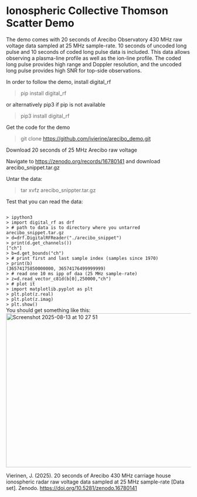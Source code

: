 # Ionospheric Collective Thomson Scatter Demo

The demo comes with 20 seconds of Arecibo Observatory 430 MHz raw voltage data sampled at 25 MHz sample-rate. 10 seconds of uncoded long pulse and 10 seconds of coded long pulse data is included. This data allows observing a plasma-line profile as well as the ion-line profile. The coded long pulse provides high range and Doppler resolution, and the uncoded long pulse provides high SNR for top-side observations.

In order to follow the demo, install digital_rf

> pip install digital_rf

or alternatively pip3 if pip is not available

> pip3 install digital_rf

Get the code for the demo

> git clone https://github.com/jvierine/arecibo_demo.git

Download 20 seconds of 25 MHz Arecibo raw voltage

Navigate to https://zenodo.org/records/16780141 and download arecibo_snippet.tar.gz

Untar the data:

> tar xvfz arecibo_snippter.tar.gz

Test that you can read the data:

<code>
> ipython3 
> import digital_rf as drf
> # path to data is to directory where you untarred arecibo_snippet.tar.gz
> d=drf.DigitalRFReader("./arecibo_snippet")
> print(d.get_channels())
["ch"]
> b=d.get_bounds("ch")
> # print first and last sample index (samples since 1970)
> print(b)
(36574175850000000, 36574176499999999)
> # read one 10 ms ipp of daa (25 MHz sample-rate) 
> z=d.read_vector_c81d(b[0],250000,"ch")
> # plot it
> import matplotlib.pyplot as plt
> plt.plot(z.real)
> plt.plot(z.imag)
> plt.show()
</code>
You should get something like this:

<img width="584" height="421" alt="Screenshot 2025-08-13 at 10 27 51" src="https://github.com/user-attachments/assets/4854a6bd-ca5e-4af2-adee-5c69fb8f52e0" />


Vierinen, J. (2025). 20 seconds of Arecibo 430 MHz carriage house ionospheric radar raw voltage data sampled at 25 MHz sample-rate [Data set]. Zenodo. https://doi.org/10.5281/zenodo.16780141
